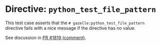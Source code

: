# Directive: `python_test_file_pattern`

This test case asserts that the `# gazelle:python_test_file_pattern` directive
fails with a nice message if the directive has no value.

See discussion in [PR #1819 (comment)][comment].

[comment]: https://github.com/bazelbuild/rules_python/pull/1819#discussion_r1536906287
